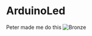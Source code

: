 # ArduinoLed
Peter made me do this
![Bronze](https://img.shields.io/badge/Challenge%20LED%20-Bronze-yellow.svg?style=flat)
